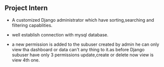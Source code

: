 
## Project Intern 
- A customized Django administrator which have sorting,searching and filtering capablities.

- well establish connection with mysql database.

- a new permission is added to the subuser created by admin he can only view tha dashboard or data can't any thing to it.as before Django subuser have only 3 permissions update,create or delete now view is view 4th one. 
